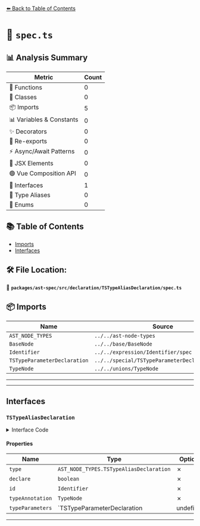 [⬅️ Back to Table of Contents](../../../../../index.md)

# 📄 `spec.ts`

## 📊 Analysis Summary

| Metric | Count |
|--------|-------|
| 🔧 Functions | 0 |
| 🧱 Classes | 0 |
| 📦 Imports | 5 |
| 📊 Variables & Constants | 0 |
| ✨ Decorators | 0 |
| 🔄 Re-exports | 0 |
| ⚡ Async/Await Patterns | 0 |
| 💠 JSX Elements | 0 |
| 🟢 Vue Composition API | 0 |
| 📐 Interfaces | 1 |
| 📑 Type Aliases | 0 |
| 🎯 Enums | 0 |

## 📚 Table of Contents

- [Imports](#imports)
- [Interfaces](#interfaces)

## 🛠️ File Location:
📂 **`packages/ast-spec/src/declaration/TSTypeAliasDeclaration/spec.ts`**

## 📦 Imports

| Name | Source |
|------|--------|
| `AST_NODE_TYPES` | `../../ast-node-types` |
| `BaseNode` | `../../base/BaseNode` |
| `Identifier` | `../../expression/Identifier/spec` |
| `TSTypeParameterDeclaration` | `../../special/TSTypeParameterDeclaration/spec` |
| `TypeNode` | `../../unions/TypeNode` |


---


---

## Interfaces

### `TSTypeAliasDeclaration`

<details><summary>Interface Code</summary>

```ts
export interface TSTypeAliasDeclaration extends BaseNode {
  type: AST_NODE_TYPES.TSTypeAliasDeclaration;
  /**
   * Whether the type was `declare`d.
   * @example
   * ```ts
   * declare type T = 1;
   * ```
   */
  declare: boolean;
  /**
   * The name of the type.
   */
  id: Identifier;
  /**
   * The "value" (type) of the declaration
   */
  typeAnnotation: TypeNode;
  /**
   * The generic type parameters declared for the type. Empty declaration
   * (`<>`) is different from no declaration.
   */
  typeParameters: TSTypeParameterDeclaration | undefined;
}
```
</details>

#### Properties

| Name | Type | Optional | Description |
|------|------|----------|-------------|
| `type` | `AST_NODE_TYPES.TSTypeAliasDeclaration` | ✗ |  |
| `declare` | `boolean` | ✗ |  |
| `id` | `Identifier` | ✗ |  |
| `typeAnnotation` | `TypeNode` | ✗ |  |
| `typeParameters` | `TSTypeParameterDeclaration | undefined` | ✗ |  |


---